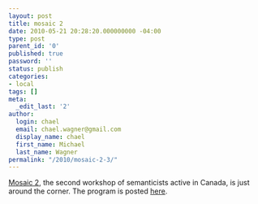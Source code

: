 ```yaml
---
layout: post
title: mosaic 2
date: 2010-05-21 20:28:20.000000000 -04:00
type: post
parent_id: '0'
published: true
password: ''
status: publish
categories:
- local
tags: []
meta:
  _edit_last: '2'
author:
  login: chael
  email: chael.wagner@gmail.com
  display_name: chael
  first_name: Michael
  last_name: Wagner
permalink: "/2010/mosaic-2-3/"
---
```

[Mosaic 2](http://mosaic2.wordpress.com), the second workshop of semanticists active in Canada, is just around the corner. The program is posted [here](http://mosaic2.wordpress.com/program/).


